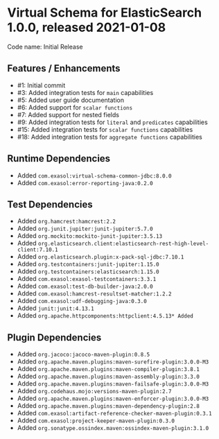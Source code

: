 # Virtual Schema for ElasticSearch 1.0.0, released 2021-01-08

Code name: Initial Release 

## Features / Enhancements

* #1: Initial commit
* #3: Added integration tests for `main` capabilities
* #5: Added user guide documentation
* #6: Added support for `scalar functions`
* #7: Added support for nested fields
* #9: Added integration tests for `literal` and `predicates` capabilities
* #15: Added integration tests for `scalar functions` capabilities
* #18: Added integration tests for `aggregate functions` capabilities

## Runtime Dependencies

* Added `com.exasol:virtual-schema-common-jdbc:8.0.0`
* Added `com.exasol:error-reporting-java:0.2.0`

## Test Dependencies

* Added `org.hamcrest:hamcrest:2.2`
* Added `org.junit.jupiter:junit-jupiter:5.7.0`
* Added `org.mockito:mockito-junit-jupiter:3.5.13`
* Added `org.elasticsearch.client:elasticsearch-rest-high-level-client:7.10.1`
* Added `org.elasticsearch.plugin:x-pack-sql-jdbc:7.10.1`
* Added `org.testcontainers:junit-jupiter:1.15.0`
* Added `org.testcontainers:elasticsearch:1.15.0`
* Added `com.exasol:exasol-testcontainers:3.3.1`
* Added `com.exasol:test-db-builder-java:2.0.0`
* Added `com.exasol:hamcrest-resultset-matcher:1.2.2`
* Added `com.exasol:udf-debugging-java:0.3.0`
* Added `junit:junit:4.13.1`
* Added `org.apache.httpcomponents:httpclient:4.5.13* Added `

## Plugin Dependencies

* Added `org.jacoco:jacoco-maven-plugin:0.8.5`
* Added `org.apache.maven.plugins:maven-surefire-plugin:3.0.0-M3`
* Added `org.apache.maven.plugins:maven-compiler-plugin:3.8.1`
* Added `org.apache.maven.plugins:maven-assembly-plugin:3.3.0`
* Added `org.apache.maven.plugins:maven-failsafe-plugin:3.0.0-M3`
* Added `org.codehaus.mojo:versions-maven-plugin:2.7`
* Added `org.apache.maven.plugins:maven-enforcer-plugin:3.0.0-M3`
* Added `org.apache.maven.plugins:maven-dependency-plugin:2.8`
* Added `com.exasol:artifact-reference-checker-maven-plugin:0.3.1`
* Added `com.exasol:project-keeper-maven-plugin:0.3.0`
* Added `org.sonatype.ossindex.maven:ossindex-maven-plugin:3.1.0`